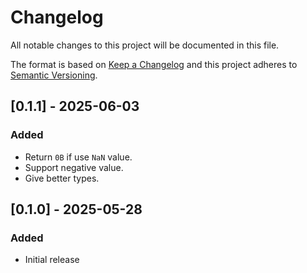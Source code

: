 # Changelog

All notable changes to this project will be documented in this file.

The format is based on [Keep a Changelog](http://keepachangelog.com/en/1.0.0/)
and this project adheres to [Semantic Versioning](http://semver.org/spec/v2.0.0.html).

## [0.1.1] - 2025-06-03

### Added

- Return `0B` if use `NaN` value.
- Support negative value.
- Give better types.

## [0.1.0] - 2025-05-28

### Added

- Initial release
